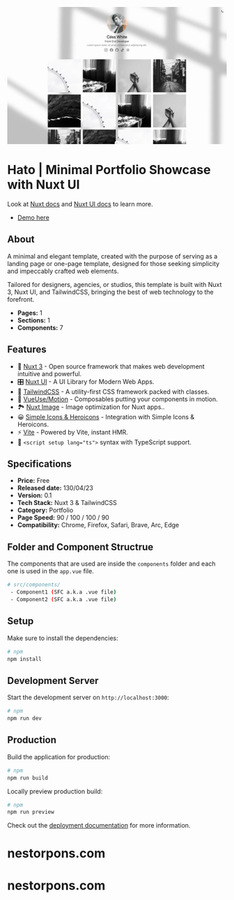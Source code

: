 ![cover-sokol-background](/public/hato-light.jpg)

# Hato | Minimal Portfolio Showcase with Nuxt UI

Look at [Nuxt docs](https://nuxt.com/docs/getting-started/introduction) and [Nuxt UI docs](https://ui.nuxt.com) to learn more.

- [Demo here](https://hato-template.vercel.app/)

## About

A minimal and elegant template, created with the purpose of serving as a landing page or one-page template, designed for those seeking simplicity and impeccably crafted web elements.

Tailored for designers, agencies, or studios, this template is built with Nuxt 3, Nuxt UI, and TailwindCSS, bringing the best of web technology to the forefront.

- **Pages:** 1
- **Sections:** 1
- **Components:** 7

## Features

- 💚 [Nuxt 3](https://nuxt.com/) - Open source framework that makes web development intuitive and powerful.
- 🎛 [Nuxt UI](https://ui.nuxt.com/) - A UI Library for Modern Web Apps.
- 🎨 [TailwindCSS](https://tailwindcss.com/) - A utility-first CSS framework packed with classes.
- 🤹 [VueUse/Motion](https://motion.vueuse.org/) - Composables putting your components in motion.
- 🏞 [Nuxt Image](https://image.nuxt.com/) - Image optimization for Nuxt apps..
- 😀 [Simple Icons & Heroicons](https://github.com/simple-icons/simple-icons) - Integration with Simple Icons & Heroicons.
- ⚡️ [Vite](https://vitejs.dev/) - Powered by Vite, instant HMR.
- 🦾 `<script setup lang="ts">` syntax with TypeScript support.

## Specifications

- **Price:** Free
- **Released date:** 130/04/23
- **Version:** 0.1
- **Tech Stack:** Nuxt 3 & TailwindCSS
- **Category:** Portfolio
- **Page Speed:** 90 / 100 / 100 / 90
- **Compatibility:** Chrome, Firefox, Safari, Brave, Arc, Edge

## Folder and Component Structrue

The components that are used are inside the `components` folder and each one is used in the `app.vue` file.

```bash
# src/components/
 - Component1 (SFC a.k.a .vue file)
 - Component2 (SFC a.k.a .vue file)
```

## Setup

Make sure to install the dependencies:

```bash
# npm
npm install
```

## Development Server

Start the development server on `http://localhost:3000`:

```bash
# npm
npm run dev
```

## Production

Build the application for production:

```bash
# npm
npm run build
```

Locally preview production build:

```bash
# npm
npm run preview
```

Check out the [deployment documentation](https://nuxt.com/docs/getting-started/deployment) for more information.
# nestorpons.com
# nestorpons.com
